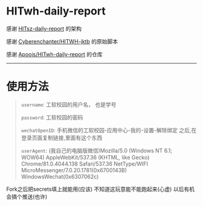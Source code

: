 # HITwh-daily-report

感谢 [HITsz-daily-report](https://github.com/JalinWang/HITsz-daily-report) 的架构

感谢 [Cyberenchanter/HITWH-jktb](https://github.com/Cyberenchanter/HITWH-jktb) 的原始脚本

感谢 [Apoois/HITwh-daily-report](https://github.com/Apoois/HITwh-daily-report) 的仓库

---
# 使用方法

>`username`: 工软校园的用户名， 也是学号
>
>`password`: 工软校园的密码
>
>`wechatOpenID`: 手机微信的工软校园-应用中心-我的-设置-解除绑定 之后,在登录页面复制链接,里面有这个东西
>
>`userAgent`: (我自己的电脑版微信)Mozilla/5.0 (Windows NT 6.1; WOW64) AppleWebKit/537.36 (KHTML, like Gecko) Chrome/81.0.4044.138 Safari/537.36 NetType/WIFI MicroMessenger/7.0.20.1781(0x6700143B) WindowsWechat(0x6307062c)

Fork之后把secrets填上就能用(应该)
不知道这玩意能不能跑起来(心虚)
以后有机会搞个推送(也许)

